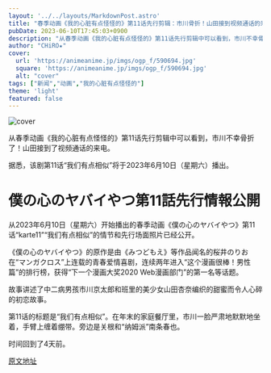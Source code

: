 ```yaml
---
layout: '../../layouts/MarkdownPost.astro'
title: "春季动画《我的心脏有点怪怪的》第11话先行剪辑：市川骨折！山田接到视频通话的来电"  
pubDate: 2023-06-10T17:45:03+0900
description: "从春季动画《我的心脏有点怪怪的》第11话先行剪辑中可以看到，市川不幸骨折了！山田接到了视频通话的来电。"
author: "CHiRO★"
cover:
  url: 'https://animeanime.jp/imgs/ogp_f/590694.jpg'
  square: 'https://animeanime.jp/imgs/ogp_f/590694.jpg'
  alt: "cover"
tags: ["新闻","动画","我的心脏有点怪怪的"]
theme: 'light'
featured: false
---
```


![cover](https://animeanime.jp/imgs/ogp_f/590694.jpg)

从春季动画《我的心脏有点怪怪的》第11话先行剪辑中可以看到，市川不幸骨折了！山田接到了视频通话的来电。

据悉，该剧第11话“我们有点相似”将于2023年6月10日（星期六）播出。

# 僕の心のヤバイやつ第11話先行情報公開

从2023年6月10日（星期六）开始播出的春季动画《僕の心のヤバイやつ》第11话“karte11”“我们有点相似”的情节和先行场面照片已经公开。

《僕の心のヤバイやつ》的原作是由《みつどもえ》等作品闻名的桜井のりお在“マンガクロス”上连载的青春爱情喜剧，连续两年进入“这个漫画很棒！男性篇”的排行榜，获得“下一个漫画大奖2020 Web漫画部门”的第一名等话题。

故事讲述了中二病男孩市川京太郎和班里的美少女山田杏奈编织的甜蜜而令人心碎的初恋故事。

第11话的标题是“我们有点相似”。在年末的家庭餐厅里，市川一脸严肃地默默地坐着，手臂上缠着绷带。旁边是关根和“纳姆派”南条春也。

时间回到了4天前。

  [原文地址](https://animeanime.jp/article/2023/06/10/77851.html)